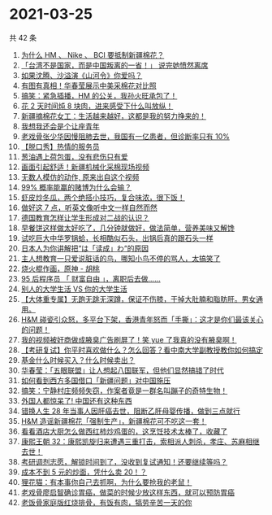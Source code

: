 # 2021-03-25

共 42 条

<!-- BEGIN -->
<!-- 最后更新时间 Thu Mar 25 2021 23:03:04 GMT+0800 (China Standard Time) -->

1. [为什么 HM 、 Nike 、 BCI
   要抵制新疆棉花？](https://www.zhihu.com/zvideo/1358245292089892865)
2. [「台湾不是国家，而是中国叛离的一省！」
   说完她愤然离席](https://www.zhihu.com/zvideo/1358388779456270336)
3. [如果沈腾、沙溢演《山河令》你爱吗？](https://www.zhihu.com/zvideo/1357417261238788096)
4. [有图有真相！华春莹展示中美采棉花对比照](https://www.zhihu.com/zvideo/1358468230030393344)
5. [搞笑：紧急插播，HM 的公关，我孙火旺承包了！](https://www.zhihu.com/zvideo/1358528626779033600)
6. [花 2 天时间炖 8 块肉，进来感受下什么叫放纵！](https://www.zhihu.com/zvideo/1358401179735740416)
7. [新疆摘棉花女工：生活越来越好，这都是我的努力挣来的！](https://www.zhihu.com/zvideo/1358465581478436864)
8. [我想我还会是个让座青年](https://www.zhihu.com/zvideo/1358448244578803712)
9. [老戏骨张少华因慢阻肺去世，我国有一亿患者，但诊断率只有
   10%](https://www.zhihu.com/zvideo/1358535890609061889)
10. [【脱口秀】热情的服务员](https://www.zhihu.com/zvideo/1358426186259959808)
11. [葱油遇上荷包蛋，没有悲伤只有爱](https://www.zhihu.com/zvideo/1358434360312606720)
12. [画面引起舒适！新疆机械化采棉现场视频](https://www.zhihu.com/zvideo/1358499413602750464)
13. [无数人模仿的动作, 原来出自这个视频](https://www.zhihu.com/zvideo/1358113026286235648)
14. [99% 概率能赢的赌博为什么会输？](https://www.zhihu.com/zvideo/1358397407470993408)
15. [虾皮炒冬瓜，两个绝搭小技巧，复合味浓，很下饭！](https://www.zhihu.com/zvideo/1358471816969900032)
16. [做好这 7 点，听英文像听中文一样自然而然](https://www.zhihu.com/zvideo/1356269817683668992)
17. [德国教育怎样让学生形成对二战的认识？](https://www.zhihu.com/zvideo/1358060682869567488)
18. [早餐饼这样做太好吃了，几分钟就做好，做法简单，营养美味又解馋](https://www.zhihu.com/zvideo/1358332348757671936)
19. [试吃巨大中华罗锅蛤，长相酷似石头，出锅后真的跟石头一样](https://www.zhihu.com/zvideo/1358208340032581632)
20. [日本人为你讲解把“は「读成」わ“的原因](https://www.zhihu.com/zvideo/1358073683316183040)
21. [主人想教育一只爱说脏话的鸟，哪知小鸟不停的骂人，太搞笑了](https://www.zhihu.com/zvideo/1358415772390449152)
22. [烧火棍作画，原神 - 胡桃](https://www.zhihu.com/zvideo/1358182211506839552)
23. [95 后程序员 「 财富自由
    」，离职后去做......](https://www.zhihu.com/zvideo/1358124981940019200)
24. [别人的大学生活 VS 你的大学生活](https://www.zhihu.com/zvideo/1358110386529546240)
25. [【大体重专属】无跑无跳无深蹲，保证不伤膝，干掉大肚腩和脂肪肝。男女通用。](https://www.zhihu.com/zvideo/1357950488764264448)
26. [H&M
    碰瓷引众怒，多平台下架，香港青年怒而「手撕」：这才是你们最该关心的问题！](https://www.zhihu.com/zvideo/1358385160770260992)
27. [我的视频被奸商做成腋臭广告刷屏了！笑 yue
    了我真的没有腋臭啊！](https://www.zhihu.com/zvideo/1358082858729431040)
28. [【考研复试】你平时喜欢做什么？怎么回答？看中南大学副教授教你如何搞定](https://www.zhihu.com/zvideo/1358331109089067008)
29. [基金什么时候买入？什么时候卖出？](https://www.zhihu.com/zvideo/1358145504837353472)
30. [华春莹：「五眼联盟」让人想起八国联军，但他们显然搞错了时代](https://www.zhihu.com/zvideo/1358110414866305024)
31. [如何看到西方多国借口「新疆问题」对中国施压](https://www.zhihu.com/zvideo/1358130440080039936)
32. [搞笑：宁静村庄频频失窃，作案者竟是一群名叫蹦子的奇特生物！](https://www.zhihu.com/zvideo/1358151351915216896)
33. [外国人都惊呆了! 中国还有这种东西](https://www.zhihu.com/zvideo/1357672181950935040)
34. [错换人生 28
    年当事人因肝癌去世，阻断乙肝母婴传播，做到三点就行](https://www.zhihu.com/zvideo/1358108476263251968)
35. [H&M
    造谣新疆棉花「强制生产」，新疆棉花可不吃这一套！](https://www.zhihu.com/zvideo/1358084598010798080)
36. [看看酒店大厨怎么做西红柿炒鸡蛋的，这烹饪技术太棒了，收藏了](https://www.zhihu.com/zvideo/1358002433319469056)
37. [康熙王朝
    32：康熙凯旋归来遭遇三重打击，索相派人刺杀，孝庄、苏麻相继去世！](https://www.zhihu.com/zvideo/1358100322901237760)
38. [考研调剂志愿，解锁时间到了，没收到复试通知！还要继续等吗？](https://www.zhihu.com/zvideo/1358120192002875392)
39. [成本不到 5 元的炒面，凭什么卖 20！？](https://www.zhihu.com/zvideo/1357897583168503808)
40. [狸花猫：有本事你自己去抓啊，为什么要抢我的老鼠！](https://www.zhihu.com/zvideo/1357394761515626496)
41. [老戏骨廖启智确诊胃癌，做菜的时候少放这样东西，就可以预防胃癌](https://www.zhihu.com/zvideo/1357828489815646208)
42. [老饭骨家庭版红烧排骨，有饭有肉，犒劳辛苦一天的你](https://www.zhihu.com/zvideo/1357752376577990656)

<!-- END -->
